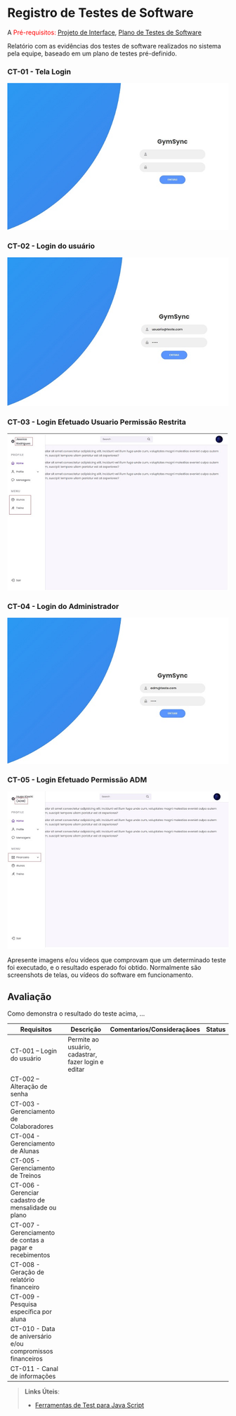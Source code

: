 # Registro de Testes de Software

A
<span style="color:red">Pré-requisitos: <a href="3-Projeto de Interface.md"> Projeto de Interface</a></span>, <a href="8-Plano de Testes de Software.md"> Plano de Testes de Software</a>

Relatório com as evidências dos testes de software realizados no sistema pela equipe, baseado em um plano de testes pré-definido.


### CT-01 - Tela Login
![Figura 1](img/RF_001_loginV02.jpg)

### CT-02 - Login do usuário
![Figura 1](img/RF_001_login_usuarioV02.jpg)

### CT-03 - Login Efetuado Usuario Permissão Restrita
![Figura 1](img/RF_001_dashboar_permissao_usuario.jpg)

### CT-04 - Login do Administrador
![Figura 1](img/RF_001_login_administradorV02.jpg)

### CT-05 - Login Efetuado Permissão ADM
![Figura 1](img/RF_001_dashboar_permissao_adm.jpg)




Apresente imagens e/ou vídeos que comprovam que um determinado teste foi executado, e o resultado esperado foi obtido. Normalmente são screenshots de telas, ou vídeos do software em funcionamento.

## Avaliação

Como demonstra o resultado do teste acima, ...

| Requisitos          |              Descrição             |Comentarios/Consideraçãoes|Status                                  |
|---------------------|------------------------------------|--------------------------|----------------------------------------|
|CT-001 – Login do usuário |Permite ao usuário, cadastrar, fazer login e editar  |  |              |
|CT-002 – Alteração de senha | | | |
|CT-003 - Gerenciamento de Colaboradores| | | |
|CT-004 - Gerenciamento de Alunas| |  | |
|CT-005 - Gerenciamento de Treinos| | | |
|CT-006 - Gerenciar cadastro de mensalidade ou plano| |  |  |
|CT-007 - Gerenciamento de contas a pagar e recebimentos| |  |  |
|CT-008 - Geração de relatório financeiro| |  |  |
|CT-009 - Pesquisa específica por aluna| |  |  |
|CT-010 - Data de aniversário e/ou compromissos financeiros| |  |  |
|CT-011 - Canal de informações|  |  |

> **Links Úteis**:
> - [Ferramentas de Test para Java Script](https://geekflare.com/javascript-unit-testing/)
